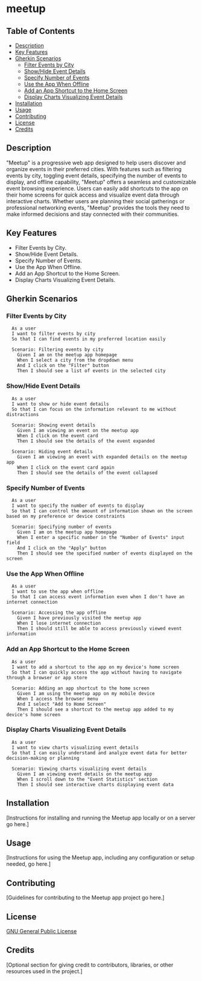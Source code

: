 # meetup

## Table of Contents

- [Description](#description)
- [Key Features](#key-features)
- [Gherkin Scenarios](#gherkin-scenarios)
  - [Filter Events by City](#filter-events-by-city)
  - [Show/Hide Event Details](#showhide-event-details)
  - [Specify Number of Events](#specify-number-of-events)
  - [Use the App When Offline](#use-the-app-when-offline)
  - [Add an App Shortcut to the Home Screen](#add-an-app-shortcut-to-the-home-screen)
  - [Display Charts Visualizing Event Details](#display-charts-visualizing-event-details)
- [Installation](#installation)
- [Usage](#usage)
- [Contributing](#contributing)
- [License](#license)
- [Credits](#credits)

## Description

"Meetup" is a progressive web app designed to help users discover and organize events in their preferred cities. With features such as filtering events by city, toggling event details, specifying the number of events to display, and offline capability, "Meetup" offers a seamless and customizable event browsing experience. Users can easily add shortcuts to the app on their home screens for quick access and visualize event data through interactive charts. Whether users are planning their social gatherings or professional networking events, "Meetup" provides the tools they need to make informed decisions and stay connected with their communities.

## Key Features

- Filter Events by City.
- Show/Hide Event Details.
- Specify Number of Events.
- Use the App When Offline.
- Add an App Shortcut to the Home Screen.
- Display Charts Visualizing Event Details.

## Gherkin Scenarios

### Filter Events by City
```gherkin
  As a user
  I want to filter events by city
  So that I can find events in my preferred location easily

  Scenario: Filtering events by city
    Given I am on the meetup app homepage
    When I select a city from the dropdown menu
    And I click on the "Filter" button
    Then I should see a list of events in the selected city
```
### Show/Hide Event Details
```gherkin
  As a user
  I want to show or hide event details
  So that I can focus on the information relevant to me without distractions

  Scenario: Showing event details
    Given I am viewing an event on the meetup app
    When I click on the event card
    Then I should see the details of the event expanded

  Scenario: Hiding event details
    Given I am viewing an event with expanded details on the meetup app
    When I click on the event card again
    Then I should see the details of the event collapsed
```
### Specify Number of Events
```gherkin
  As a user
  I want to specify the number of events to display
  So that I can control the amount of information shown on the screen based on my preference or device constraints

  Scenario: Specifying number of events
    Given I am on the meetup app homepage
    When I enter a specific number in the "Number of Events" input field
    And I click on the "Apply" button
    Then I should see the specified number of events displayed on the screen
```
### Use the App When Offline
```gherkin
  As a user
  I want to use the app when offline
  So that I can access event information even when I don't have an internet connection

  Scenario: Accessing the app offline
    Given I have previously visited the meetup app
    When I lose internet connection
    Then I should still be able to access previously viewed event information
```
### Add an App Shortcut to the Home Screen
```gherkin
  As a user
  I want to add a shortcut to the app on my device's home screen
  So that I can quickly access the app without having to navigate through a browser or app store

  Scenario: Adding an app shortcut to the home screen
    Given I am using the meetup app on my mobile device
    When I access the browser menu
    And I select "Add to Home Screen"
    Then I should see a shortcut to the meetup app added to my device's home screen
```
### Display Charts Visualizing Event Details
```gherkin
  As a user
  I want to view charts visualizing event details
  So that I can easily understand and analyze event data for better decision-making or planning

  Scenario: Viewing charts visualizing event details
    Given I am viewing event details on the meetup app
    When I scroll down to the "Event Statistics" section
    Then I should see interactive charts displaying event data
```

## Installation

[Instructions for installing and running the Meetup app locally or on a server go here.]

## Usage

[Instructions for using the Meetup app, including any configuration or setup needed, go here.]

## Contributing

[Guidelines for contributing to the Meetup app project go here.]

## License

[GNU General Public License](LICENSE)

## Credits

[Optional section for giving credit to contributors, libraries, or other resources used in the project.]
